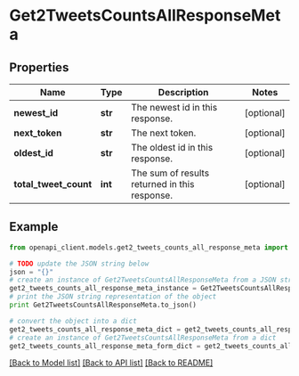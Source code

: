 # Get2TweetsCountsAllResponseMeta


## Properties
Name | Type | Description | Notes
------------ | ------------- | ------------- | -------------
**newest_id** | **str** | The newest id in this response. | [optional] 
**next_token** | **str** | The next token. | [optional] 
**oldest_id** | **str** | The oldest id in this response. | [optional] 
**total_tweet_count** | **int** | The sum of results returned in this response. | [optional] 

## Example

```python
from openapi_client.models.get2_tweets_counts_all_response_meta import Get2TweetsCountsAllResponseMeta

# TODO update the JSON string below
json = "{}"
# create an instance of Get2TweetsCountsAllResponseMeta from a JSON string
get2_tweets_counts_all_response_meta_instance = Get2TweetsCountsAllResponseMeta.from_json(json)
# print the JSON string representation of the object
print Get2TweetsCountsAllResponseMeta.to_json()

# convert the object into a dict
get2_tweets_counts_all_response_meta_dict = get2_tweets_counts_all_response_meta_instance.to_dict()
# create an instance of Get2TweetsCountsAllResponseMeta from a dict
get2_tweets_counts_all_response_meta_form_dict = get2_tweets_counts_all_response_meta.from_dict(get2_tweets_counts_all_response_meta_dict)
```
[[Back to Model list]](../README.md#documentation-for-models) [[Back to API list]](../README.md#documentation-for-api-endpoints) [[Back to README]](../README.md)


